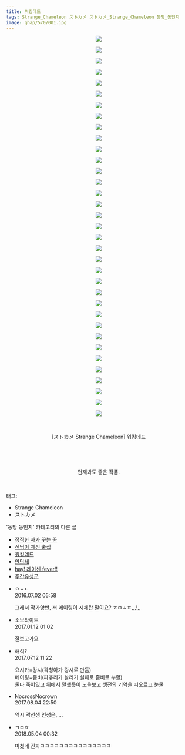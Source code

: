 ```yaml
---
title: 워킹데드
tags: Strange_Chameleon ストカメ ストカメ_Strange_Chameleon 동방_동인지
image: ghap/570/001.jpg
---
```

<div class="article">
<p style="text-align: center; clear: none; float: none;"><img src="{{ site.nasurl }}/ghap/570/001.jpg"/></p>
<p style="text-align: center; clear: none; float: none;"><img src="{{ site.nasurl }}/ghap/570/002.jpg"/></p>
<p style="text-align: center; clear: none; float: none;"><img src="{{ site.nasurl }}/ghap/570/003.jpg"/></p>
<p style="text-align: center; clear: none; float: none;"><img src="{{ site.nasurl }}/ghap/570/004.jpg"/></p>
<p style="text-align: center; clear: none; float: none;"><img src="{{ site.nasurl }}/ghap/570/005.jpg"/></p>
<p style="text-align: center; clear: none; float: none;"><img src="{{ site.nasurl }}/ghap/570/006.jpg"/></p>
<p style="text-align: center; clear: none; float: none;"><img src="{{ site.nasurl }}/ghap/570/007.jpg"/></p>
<p style="text-align: center; clear: none; float: none;"><img src="{{ site.nasurl }}/ghap/570/008.jpg"/></p>
<p style="text-align: center; clear: none; float: none;"><img src="{{ site.nasurl }}/ghap/570/009.jpg"/></p>
<p style="text-align: center; clear: none; float: none;"><img src="{{ site.nasurl }}/ghap/570/010.jpg"/></p>
<p style="text-align: center; clear: none; float: none;"><img src="{{ site.nasurl }}/ghap/570/011.jpg"/></p>
<p style="text-align: center; clear: none; float: none;"><img src="{{ site.nasurl }}/ghap/570/012.jpg"/></p>
<p style="text-align: center; clear: none; float: none;"><img src="{{ site.nasurl }}/ghap/570/013.jpg"/></p>
<p style="text-align: center; clear: none; float: none;"><img src="{{ site.nasurl }}/ghap/570/014.jpg"/></p>
<p style="text-align: center; clear: none; float: none;"><img src="{{ site.nasurl }}/ghap/570/015.jpg"/></p>
<p style="text-align: center; clear: none; float: none;"><img src="{{ site.nasurl }}/ghap/570/016.jpg"/></p>
<p style="text-align: center; clear: none; float: none;"><img src="{{ site.nasurl }}/ghap/570/017.jpg"/></p>
<p style="text-align: center; clear: none; float: none;"><img src="{{ site.nasurl }}/ghap/570/018.jpg"/></p>
<p style="text-align: center; clear: none; float: none;"><img src="{{ site.nasurl }}/ghap/570/019.jpg"/></p>
<p style="text-align: center; clear: none; float: none;"><img src="{{ site.nasurl }}/ghap/570/020.jpg"/></p>
<p style="text-align: center; clear: none; float: none;"><img src="{{ site.nasurl }}/ghap/570/021.jpg"/></p>
<p style="text-align: center; clear: none; float: none;"><img src="{{ site.nasurl }}/ghap/570/022.jpg"/></p>
<p style="text-align: center; clear: none; float: none;"><img src="{{ site.nasurl }}/ghap/570/023.jpg"/></p>
<p style="text-align: center; clear: none; float: none;"><img src="{{ site.nasurl }}/ghap/570/024.jpg"/></p>
<p style="text-align: center; clear: none; float: none;"><img src="{{ site.nasurl }}/ghap/570/025.jpg"/></p>
<p style="text-align: center; clear: none; float: none;"><img src="{{ site.nasurl }}/ghap/570/026.jpg"/></p>
<p style="text-align: center; clear: none; float: none;"><img src="{{ site.nasurl }}/ghap/570/027.jpg"/></p>
<p style="text-align: center; clear: none; float: none;"><img src="{{ site.nasurl }}/ghap/570/028.jpg"/></p>
<p style="text-align: center; clear: none; float: none;"><img src="{{ site.nasurl }}/ghap/570/029.jpg"/></p>
<p style="text-align: center; clear: none; float: none;"><img src="{{ site.nasurl }}/ghap/570/030.jpg"/></p>
<p style="text-align: center; clear: none; float: none;"><img src="{{ site.nasurl }}/ghap/570/031.jpg"/></p>
<p style="text-align: center; clear: none; float: none;"><img src="{{ site.nasurl }}/ghap/570/032.jpg"/></p>
<p style="text-align: center; clear: none; float: none;"><img src="{{ site.nasurl }}/ghap/570/033.jpg"/></p>
<p style="text-align: center; clear: none; float: none;"><img src="{{ site.nasurl }}/ghap/570/034.jpg"/></p>
<p style="text-align: center; clear: none; float: none;"><img src="{{ site.nasurl }}/ghap/570/035.jpg"/></p>
<p style="text-align: center; clear: none; float: none;"><br/></p>
<p style="text-align: center; clear: none; float: none;">[ストカメ Strange Chameleon] 워킹데드</p>
<p style="text-align: center; clear: none; float: none;"><br/></p>
<p style="text-align: center; clear: none; float: none;"><br/></p>
<p style="text-align: center; clear: none; float: none;">언제봐도 좋은 작품.</p>
<p><br/></p>
</div><div class="tagTrail">
<p>태그: </p>
<ul>
<li>Strange Chameleon</li>
<li>ストカメ</li>
</ul>
</div><div class="another">
<p>'동방 동인지' 카테고리의 다른 글</p>
<ul>
<li><a href="/2016-06-26-ghap_572">정직한 자가 꾸는 꿈</a></li>
<li><a href="/2016-06-26-ghap_571">신님이 계신 술집</a></li>
<li><a href="/2016-06-26-ghap_570">워킹데드</a></li>
<li><a href="/2016-06-26-ghap_569">안단테</a></li>
<li><a href="/2016-06-26-ghap_568">hay! 레이센 fever!!</a></li>
<li><a href="/2016-06-26-ghap_567">주간유성군</a></li>
</ul>
</div><div class="cb_module cb_fluid">
<div class="cb_wrt cb_profile">
<div class="comment">
<ul>
<li class="cb_thumb_off" id="comment14745506">
<div class="cb_comment_area">
<div class="cb_info_area">
<div class="cb_section">
<span class="cb_nick_name">ㅇㅅㄴ</span>
</div>
<div class="cb_section">
<span class="cb_date">2016.07.02 05:58 </span>
</div>
</div>
<div class="cb_dsc_comment">
<p class="cb_dsc">
											그래서 작가양반, 저 메이링이 시체란 말이요? ㅎㅁㅅㅍ,,,!,,
										</p>
</div>
</div></li>
<li class="cb_thumb_off" id="comment14889336">
<div class="cb_comment_area">
<div class="cb_info_area">
<div class="cb_section">
<span class="cb_nick_name">소브라이트</span>
</div>
<div class="cb_section">
<span class="cb_date">2017.01.12 01:02 </span>
</div>
</div>
<div class="cb_dsc_comment">
<p class="cb_dsc">
											잘보고가요
										</p>
</div>
</div></li>
<li class="cb_thumb_off" id="comment15034363">
<div class="cb_comment_area">
<div class="cb_info_area">
<div class="cb_section">
<span class="cb_nick_name">해석?</span>
</div>
<div class="cb_section">
<span class="cb_date">2017.07.12 11:22 </span>
</div>
</div>
<div class="cb_dsc_comment">
<p class="cb_dsc">
											요시카=강시(곽청아가 강시로 만듬)<br/>
메이링=좀비(파츄리가 살리기 실패로 좀비로 부활)<br/>
둘다 죽어있고 위에서 말했듯이 노을보고 생전의 기억을 떠오르고 눈물
										</p>
</div>
</div></li>
<li class="cb_thumb_off" id="comment15052090">
<div class="cb_comment_area">
<div class="cb_info_area">
<div class="cb_section">
<span class="cb_nick_name">NocrossNocrown</span>
</div>
<div class="cb_section">
<span class="cb_date">2017.08.04 22:50 </span>
</div>
</div>
<div class="cb_dsc_comment">
<p class="cb_dsc">
											역시 곽선생 인성은,....
										</p>
</div>
</div></li>
<li class="cb_thumb_off" id="comment15250169">
<div class="cb_comment_area">
<div class="cb_info_area">
<div class="cb_section">
<span class="cb_nick_name">ㄱㅁㅎ</span>
</div>
<div class="cb_section">
<span class="cb_date">2018.05.04 00:32 </span>
</div>
</div>
<div class="cb_dsc_comment">
<p class="cb_dsc">
											미쳤네 진짜ㅋㅋㅋㅋㅋㅋㅋㅋㅋㅋㅋㅋㅋㅋㅋ
										</p>
</div>
</div></li>
</ul>
</div>
</div><!-- commentList close -->
</div>
